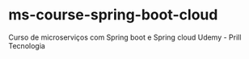 # ms-course-spring-boot-cloud
Curso de microserviços com Spring boot e Spring cloud Udemy - Prill Tecnologia 

